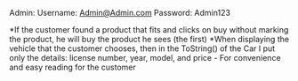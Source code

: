 Admin: Username: Admin@Admin.com Password: Admin123

*If the customer found a product that fits and clicks on buy without marking the product, he will buy the product he sees (the first) *When displaying the vehicle that the customer chooses, then in the ToString() of the Car I put only the details: license number, year, model, and price - For convenience and easy reading for the customer
